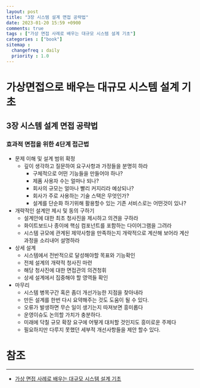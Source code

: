 ```yaml
---
layout: post
title: "3장 시스템 설계 면접 공략법"
date: 2023-01-20 15:59 +0900
comments: true
tags : ["가상 면접 사례로 배우는 대규모 시스템 설계 기초"]
categories : ["book"]
sitemap :
  changefreq : daily
  priority : 1.0
---
```


# 가상면접으로 배우는 대규모 시스템 설계 기초
## 3장 시스템 설계 면접 공략법
### 효과적 면접을 위한 4단계 접근법

* 문제 이해 및 설계 범위 확정
  * 깊이 생각하고 질문하여 요구사항과 가정들을 분명히 하라
    * 구체적으로 어떤 기능들을 만들어야 하나?
    * 제품 사용자 수는 얼마나 되나?
    * 회사의 규모는 얼마나 빨리 커지리라 예상되나?
    * 회사가 주로 사용하는 기술 스택은 무엇인가?
    * 설계를 단순화 하기위해 활용할수 있는 기존 서비스로는 어떤것이 있나?
* 개략적인 설계안 제시 및 동의 구하기
  * 설계안에 대한 최초 청사진을 제시하고 의견을 구하라
  * 화이트보드나 종이에 핵심 컴포넌트를 포함하는 다이어그램을 그려라
  * 시스템 규모에 관계된 제약사항을 만족하는지 개략적으로 계산해 보어라 계산과정을 소리내어 설명하라
* 상세 설계
  * 시스템에서 전반적으로 달성해야할 목표와 기능확인
  * 전체 설계의 개략적 청사진 마련
  * 해당 청사진에 대한 면접관의 의견청휘
  * 상세 설계에서 집중해야 할 영역들 확인
* 마무리
  * 시스템 병목구간 혹은 좀더 개선가능한 지점을 찾아내라
  * 만든 설계를 한번 다시 요약해주는 것도 도움이 될 수 있다.
  * 오류가 발생하면 무슨 일이 생기는지 따져보면 흥미롭다
  * 운영이슈도 논의할 가치가 충분하다.
  * 미래에 닥칠 규모 확장 요구에 어떻게 대처할 것인지도 흥미로운 주제다
  * 필요하지만 다루지 못했던 세부적 개선사항들을 제안 할수 있다.

# 참조

-----
* [가상 면접 사례로 배우는 대규모 시스템 설계 기초](http://www.yes24.com/Product/Goods/102819435)
